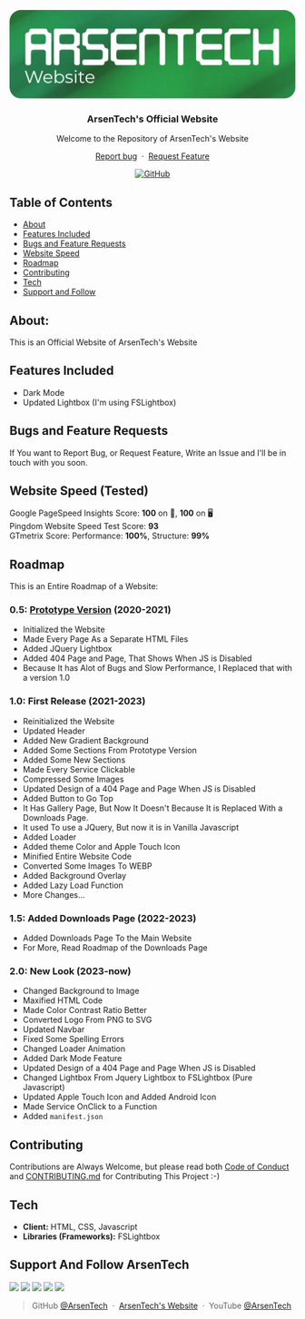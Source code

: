 <p align="center">
<img src="Files/main-web.png">
</p>
<h3 align="center">ArsenTech's Official Website</h3>
<p align="center">Welcome to the Repository of ArsenTech's Website</p>
<p align="center">
     <a href="https://github.com/ArsenTech/arsentech.github.io/issues/new?assignees=&labels=&template=bug_report.md&title=">Report bug</a>
     &nbsp;&middot;&nbsp;
     <a href="https://github.com/ArsenTech/arsentech.github.io/issues/new?assignees=&labels=&template=feature_request.md&title=">Request Feature</a>
</p>
<p align="center">
<a href="https://github.com/ArsenTech/arsentech.github.io/blob/main/LICENSE"><img alt="GitHub" src="https://img.shields.io/github/license/ArsenTech/arsentech.github.io?color=%2322b455&style=for-the-badge"></a>
</p>

## Table of Contents
- [About](#about)
- [Features Included](#features-included)
- [Bugs and Feature Requests](#bugs-and-feature-requests)
- [Website Speed](#website-speed-tested)
- [Roadmap](#roadmap)
- [Contributing](#contributing)
- [Tech](#tech)
- [Support and Follow](#support-and-follow-arsentech)

## About:
This is an Official Website of ArsenTech's Website
## Features Included
- Dark Mode
- Updated Lightbox (I'm using FSLightbox)
## Bugs and Feature Requests
If You want to Report Bug, or Request Feature, Write an Issue and I'll be in touch with you soon.
## Website Speed (Tested)
Google PageSpeed Insights Score: **100** on 📱, **100** on 🖥 <br>
Pingdom Website Speed Test Score: **93** <br>
GTmetrix Score: Performance: **100%**, Structure: **99%**
## Roadmap
This is an Entire Roadmap of a Website:
### 0.5: [Prototype Version](https://github.com/ArsenTech/prototype-website) (2020-2021)
- Initialized the Website
- Made Every Page As a Separate HTML Files
- Added JQuery Lightbox
- Added 404 Page and Page, That Shows When JS is Disabled
- Because It has Alot of Bugs and Slow Performance, I Replaced that with a version 1.0
### 1.0: First Release (2021-2023)
- Reinitialized the Website
- Updated Header
- Added New Gradient Background
- Added Some Sections From Prototype Version
- Added Some New Sections
- Made Every Service Clickable
- Compressed Some Images
- Updated Design of a 404 Page and Page When JS is Disabled
- Added Button to Go Top
- It Has Gallery Page, But Now It Doesn't Because It is Replaced With a Downloads Page.
- It used To use a JQuery, But now it is in Vanilla Javascript
- Added Loader
- Added theme Color and Apple Touch Icon
- Minified Entire Website Code
- Converted Some Images To WEBP
- Added Background Overlay
- Added Lazy Load Function
- More Changes...
### 1.5: Added Downloads Page (2022-2023)
- Added Downloads Page To the Main Website
- For More, Read Roadmap of the Downloads Page
### 2.0: **New Look** (2023-now)
- Changed Background to Image
- Maxified HTML Code
- Made Color Contrast Ratio Better
- Converted Logo From PNG to SVG
- Updated Navbar
- Fixed Some Spelling Errors
- Changed Loader Animation
- Added Dark Mode Feature
- Updated Design of a 404 Page and Page When JS is Disabled
- Changed Lightbox From Jquery Lightbox to FSLightbox (Pure Javascript)
- Updated Apple Touch Icon and Added Android Icon
- Made Service OnClick to a Function
- Added `manifest.json`
## Contributing
Contributions are Always Welcome, but please read both [Code of Conduct](https://github.com/ArsenTech/arsentech.github.io/blob/main/CODE_OF_CONDUCT.md) and [CONTRIBUTING.md](https://github.com/ArsenTech/arsentech.github.io/blob/main/CONTRIBUTING.md) for Contributing This Project :-)
## Tech
- **Client:** HTML, CSS, Javascript
- **Libraries (Frameworks):** FSLightbox
## Support And Follow ArsenTech
<a href="https://www.youtube.com/channel/UCrtH0g6NE8tW5VIEgDySYtg" target="_blank"><img src="https://img.shields.io/badge/ArsenTech%20-222222.svg?&style=for-the-badge&logo=YouTube&logoColor=%23FF0000"/></a>
<a href="https://scratch.mit.edu/users/ArsenTech/" target="_blank"><img src="https://img.shields.io/badge/-ArsenTech-222222?style=for-the-badge&logo=scratch&logoColor=orange"></a>
<a href="https://www.reddit.com/user/ArsenTech" target="_blank"><img src="https://img.shields.io/badge/-ArsenTech-222222?style=for-the-badge&logo=reddit&logoColor=FF4500"></a>
<a href="https://codepen.io/ArsenJS" target="_blank"><img src="https://img.shields.io/badge/-ArsenJS-222222?style=for-the-badge&logo=codepen&logoColor=white"></a>
<a href="https://www.deviantart.com/arsen2005" target="_blank"><img src="https://img.shields.io/badge/-Arsen2005-222222?style=for-the-badge&logo=deviantart&logoColor=05cc46"></a>
> GitHub [@ArsenTech](https://github.com/ArsenTech) &nbsp;&middot;&nbsp;
> [ArsenTech's Website](https://arsentech.github.io) &nbsp;&middot;&nbsp;
> YouTube [@ArsenTech](https://youtube.com/@ArsenTech)